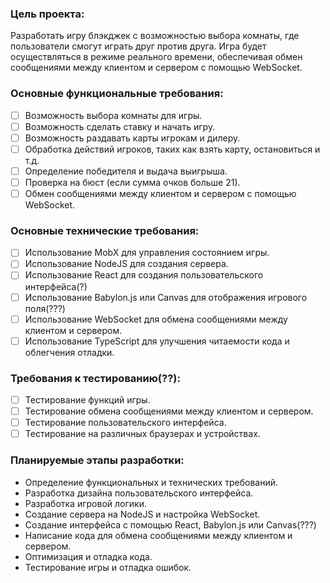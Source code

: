 ### Цель проекта:
Разработать игру блэкджек с возможностью выбора комнаты, где пользователи смогут играть друг против друга. Игра будет осуществляться в режиме реального времени, обеспечивая обмен сообщениями между клиентом и сервером с помощью WebSocket.

### Основные функциональные требования:

- [ ] Возможность выбора комнаты для игры.
- [ ] Возможность сделать ставку и начать игру.
- [ ] Возможность раздавать карты игрокам и дилеру.
- [ ] Обработка действий игроков, таких как взять карту, остановиться и т.д.
- [ ] Определение победителя и выдача выигрыша.
- [ ] Проверка на бюст (если сумма очков больше 21).
- [ ] Обмен сообщениями между клиентом и сервером с помощью WebSocket.

### Основные технические требования:

- [ ] Использование MobX для управления состоянием игры.
- [ ] Использование NodeJS для создания сервера.
- [ ] Использование React для создания пользовательского интерфейса(?)
- [ ] Использование Babylon.js или Canvas для отображения игрового поля(???)
- [ ] Использование WebSocket для обмена сообщениями между клиентом и сервером.
- [ ] Использование TypeScript для улучшения читаемости кода и облегчения отладки.

### Требования к тестированию(??):

- [ ] Тестирование функций игры.
- [ ] Тестирование обмена сообщениями между клиентом и сервером.
- [ ] Тестирование пользовательского интерфейса.
- [ ] Тестирование на различных браузерах и устройствах.

### Планируемые этапы разработки:

* Определение функциональных и технических требований.
* Разработка дизайна пользовательского интерфейса.
* Разработка игровой логики.
* Создание сервера на NodeJS и настройка WebSocket.
* Создание интерфейса с помощью React, Babylon.js или Canvas(???)
* Написание кода для обмена сообщениями между клиентом и сервером.
* Оптимизация и отладка кода.
* Тестирование игры и отладка ошибок.
